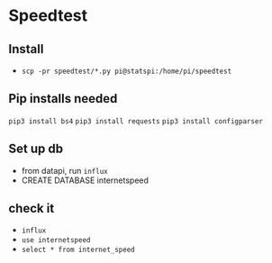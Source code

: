 # Speedtest

## Install 
* `scp -pr speedtest/*.py pi@statspi:/home/pi/speedtest`

## Pip installs needed
`pip3 install bs4`
`pip3 install requests`
`pip3 install configparser`

## Set up db
* from datapi, run `influx`
* CREATE DATABASE internetspeed

## check it
* `influx`
* `use internetspeed`
* `select * from internet_speed`